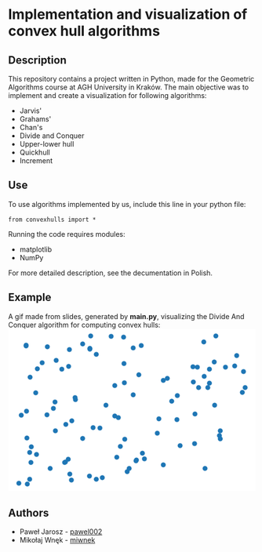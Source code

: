 # Implementation and visualization of convex hull algorithms

## Description
This repository contains a project written in Python, made for the Geometric Algorithms course at AGH University in Kraków. The main objective was to implement and create a visualization for following algorithms:
- Jarvis'
- Grahams'
- Chan's
- Divide and Conquer
- Upper-lower hull
- Quickhull
- Increment
## Use
To use algorithms implemented by us, include this line in your python file:
```
from convexhulls import *
```
Running the code requires modules:
- matplotlib
- NumPy

For more detailed description, see the decumentation in Polish.
## Example
A gif made from slides, generated by **main.py**,  visualizing the Divide And Conquer algorithm for computing convex hulls:
![](https://github.com/miwnek/Convex-Hull/blob/main/hull.gif)
## Authors
- Paweł Jarosz - [pawel002](https://github.com/pawel002)
- Mikołaj Wnęk - [miwnek](https://github.com/miwnek)
